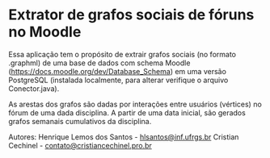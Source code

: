 # Extrator de grafos sociais de fóruns no Moodle

Essa aplicação tem o propósito de extrair grafos sociais (no formato .graphml) de uma base de dados com schema Moodle (https://docs.moodle.org/dev/Database_Schema)
em uma versão PostgreSQL (instalada localmente, para alterar verifique o arquivo Conector.java).

As arestas dos grafos são dadas por interações entre usuários (vértices) no fórum de uma dada disciplina. A partir de uma data inicial, são gerados
grafos semanais cumulativos da disciplina.

Autores:
Henrique Lemos dos Santos - hlsantos@inf.ufrgs.br
Cristian Cechinel - contato@cristiancechinel.pro.br
